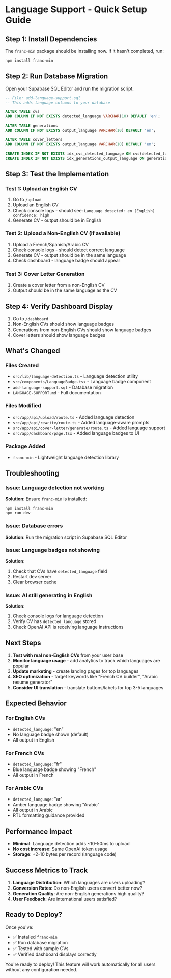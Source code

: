 # Language Support - Quick Setup Guide

## Step 1: Install Dependencies

The `franc-min` package should be installing now. If it hasn't completed, run:

```bash
npm install franc-min
```

## Step 2: Run Database Migration

Open your Supabase SQL Editor and run the migration script:

```sql
-- File: add-language-support.sql
-- This adds language columns to your database

ALTER TABLE cvs 
ADD COLUMN IF NOT EXISTS detected_language VARCHAR(10) DEFAULT 'en';

ALTER TABLE generations 
ADD COLUMN IF NOT EXISTS output_language VARCHAR(10) DEFAULT 'en';

ALTER TABLE cover_letters 
ADD COLUMN IF NOT EXISTS output_language VARCHAR(10) DEFAULT 'en';

CREATE INDEX IF NOT EXISTS idx_cvs_detected_language ON cvs(detected_language);
CREATE INDEX IF NOT EXISTS idx_generations_output_language ON generations(output_language);
```

## Step 3: Test the Implementation

### Test 1: Upload an English CV
1. Go to `/upload`
2. Upload an English CV
3. Check console logs - should see: `Language detected: en (English) confidence: high`
4. Generate CV - output should be in English

### Test 2: Upload a Non-English CV (if available)
1. Upload a French/Spanish/Arabic CV
2. Check console logs - should detect correct language
3. Generate CV - output should be in the same language
4. Check dashboard - language badge should appear

### Test 3: Cover Letter Generation
1. Create a cover letter from a non-English CV
2. Output should be in the same language as the CV

## Step 4: Verify Dashboard Display

1. Go to `/dashboard`
2. Non-English CVs should show language badges
3. Generations from non-English CVs should show language badges
4. Cover letters should show language badges

## What's Changed

### Files Created
- `src/lib/language-detection.ts` - Language detection utility
- `src/components/LanguageBadge.tsx` - Language badge component
- `add-language-support.sql` - Database migration
- `LANGUAGE-SUPPORT.md` - Full documentation

### Files Modified
- `src/app/api/upload/route.ts` - Added language detection
- `src/app/api/rewrite/route.ts` - Added language-aware prompts
- `src/app/api/cover-letter/generate/route.ts` - Added language support
- `src/app/dashboard/page.tsx` - Added language badges to UI

### Package Added
- `franc-min` - Lightweight language detection library

## Troubleshooting

### Issue: Language detection not working
**Solution**: Ensure `franc-min` is installed:
```bash
npm install franc-min
npm run dev
```

### Issue: Database errors
**Solution**: Run the migration script in Supabase SQL Editor

### Issue: Language badges not showing
**Solution**: 
1. Check that CVs have `detected_language` field
2. Restart dev server
3. Clear browser cache

### Issue: AI still generating in English
**Solution**:
1. Check console logs for language detection
2. Verify CV has `detected_language` stored
3. Check OpenAI API is receiving language instructions

## Next Steps

1. **Test with real non-English CVs** from your user base
2. **Monitor language usage** - add analytics to track which languages are popular
3. **Update marketing** - create landing pages for top languages
4. **SEO optimization** - target keywords like "French CV builder", "Arabic resume generator"
5. **Consider UI translation** - translate buttons/labels for top 3-5 languages

## Expected Behavior

### For English CVs
- `detected_language`: "en"
- No language badge shown (default)
- All output in English

### For French CVs
- `detected_language`: "fr"
- Blue language badge showing "French"
- All output in French

### For Arabic CVs
- `detected_language`: "ar"
- Amber language badge showing "Arabic"
- All output in Arabic
- RTL formatting guidance provided

## Performance Impact

- **Minimal**: Language detection adds ~10-50ms to upload
- **No cost increase**: Same OpenAI token usage
- **Storage**: +2-10 bytes per record (language code)

## Success Metrics to Track

1. **Language Distribution**: Which languages are users uploading?
2. **Conversion Rates**: Do non-English users convert better now?
3. **Generation Quality**: Are non-English generations high quality?
4. **User Feedback**: Are international users satisfied?

## Ready to Deploy?

Once you've:
- ✅ Installed `franc-min`
- ✅ Run database migration
- ✅ Tested with sample CVs
- ✅ Verified dashboard displays correctly

You're ready to deploy! This feature will work automatically for all users without any configuration needed.
